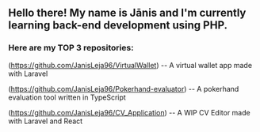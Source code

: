 ## Hello there! My name is Jānis and I'm currently learning back-end development using PHP.

### Here are my TOP 3 repositories:
(https://github.com/JanisLeja96/VirtualWallet) -- A virtual wallet app made with Laravel

(https://github.com/JanisLeja96/Pokerhand-evaluator) -- A pokerhand evaluation tool written in TypeScript

(https://github.com/JanisLeja96/CV_Application) -- A WIP CV Editor made with Laravel and React

